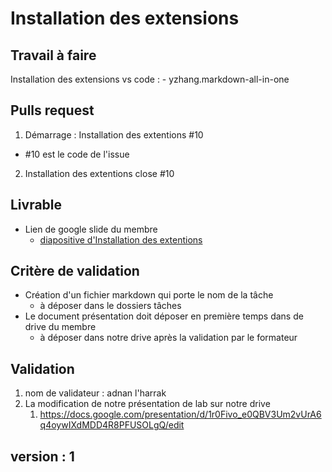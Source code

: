# Installation des extensions


## Travail à faire
Installation des extensions vs code :
    - yzhang.markdown-all-in-one

## Pulls request 

1. Démarrage : Installation des extentions #10
  - #10 est le code de l'issue
2. Installation des extentions close #10
   

## Livrable 

- Lien de google slide  du membre 
  - [diapositive d'Installation des extentions ](https://docs.google.com/presentation/d/12-nxVFw4INFp1Rr_1Mb2oeDgs2DpMjWf2CEvL3d-cJ0/edit?usp=sharing)

## Critère de validation
- Création d'un fichier markdown qui porte le nom de la tâche
  - à déposer dans le dossiers tâches
- Le document présentation doit déposer en première temps dans de drive du membre
  - à déposer dans notre drive après la validation par le formateur
  


## Validation 
1. nom de validateur : adnan l'harrak 
2. La modification de notre présentation de lab sur notre drive
   1. https://docs.google.com/presentation/d/1r0Fivo_e0QBV3Um2vUrA6q4oywIXdMDD4R8PFUSOLgQ/edit


## version : 1 

